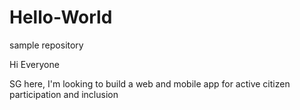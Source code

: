 # Hello-World
sample repository

Hi Everyone

SG here, I'm looking to build a web and mobile app for active citizen participation and inclusion 
